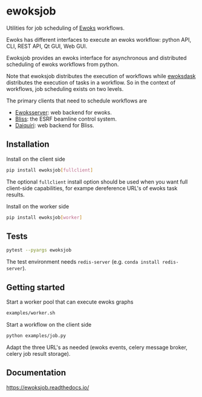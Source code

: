 # ewoksjob

Utilities for job scheduling of [Ewoks](https://gitlab.esrf.fr/workflow/ewoks/ewoks) workflows.

Ewoks has different interfaces to execute an ewoks workflow: python API, CLI, REST API, Qt GUI, Web GUI.

Ewoksjob provides an ewoks interface for asynchronous and distributed scheduling of ewoks workflows from python.

Note that ewoksjob distributes the execution of workflows while [ewoksdask](https://gitlab.esrf.fr/workflow/ewoks/ewoksdask)
distributes the execution of tasks in a workflow. So in the context of workflows, job scheduling exists on two levels.

The primary clients that need to schedule workflows are
* [Ewoksserver](https://gitlab.esrf.fr/workflow/ewoks/ewoksserver): web backend for ewoks.
* [Bliss](https://gitlab.esrf.fr/bliss/bliss): the ESRF beamline control system.
* [Daiquiri](https://gitlab.esrf.fr/ui/daiquiri): web backend for Bliss.

## Installation

Install on the client side

```bash
pip install ewoksjob[fullclient]
```

The optional `fullclient` install option should be used when you want full client-side capabilities,
for exampe dereference URL's of ewoks task results.

Install on the worker side

```bash
pip install ewoksjob[worker]
```

## Tests

```bash
pytest --pyargs ewoksjob
```

The test environment needs `redis-server` (e.g. `conda install redis-server`).

## Getting started

Start a worker pool that can execute ewoks graphs

```bash
examples/worker.sh
```

Start a workflow on the client side

```bash
python examples/job.py
```

Adapt the three URL's as needed (ewoks events, celery message broker, celery job result storage).

## Documentation

https://ewoksjob.readthedocs.io/
